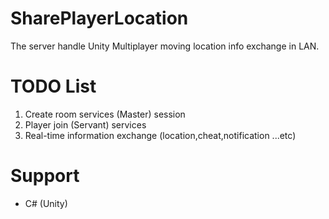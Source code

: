 # SharePlayerLocation
The server handle Unity Multiplayer moving location info exchange in LAN.

# TODO List
1. Create room services (Master) session
2. Player join (Servant) services
3. Real-time information exchange (location,cheat,notification ...etc)

# Support
 - C# (Unity)
